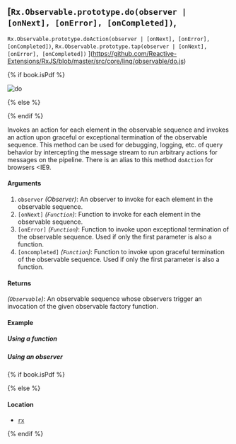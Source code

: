 ## [`Rx.Observable.prototype.do(observer | [onNext], [onError], [onCompleted])`,
`Rx.Observable.prototype.doAction(observer | [onNext], [onError], [onCompleted])`,
`Rx.Observable.prototype.tap(observer | [onNext], [onError], [onCompleted])`
](https://github.com/Reactive-Extensions/RxJS/blob/master/src/core/linq/observable/do.js)

{% if book.isPdf %}

![do](http://reactivex.io/documentation/operators/images/do.png)

{% else %}



{% endif %}

Invokes an action for each element in the observable sequence and invokes an action upon graceful or exceptional termination of the observable sequence.
This method can be used for debugging, logging, etc. of query behavior by intercepting the message stream to run arbitrary actions for messages on the pipeline.
There is an alias to this method `doAction` for browsers <IE9.

#### Arguments
1. `observer` *(Observer)*: An observer to invoke for each element in the observable sequence.
1. `[onNext]` *(`Function`)*: Function to invoke for each element in the observable sequence.
2. `[onError]` *(`Function`)*: Function to invoke upon exceptional termination of the observable sequence. Used if only the first parameter is also a function.
3. `[oncompleted]` *(`Function`)*: Function to invoke upon graceful termination of the observable sequence. Used if only the first parameter is also a function.

#### Returns
*(`Observable`)*: An observable sequence whose observers trigger an invocation of the given observable factory function.

#### Example

##### Using a function

[](http://jsbin.com/viquwa/1/embed?js,console)

##### Using an observer

[](http://jsbin.com/votaq/1/embed?js,console)

{% if book.isPdf %}



{% else %}

#### Location

- [`rx`](https://www.npmjs.org/package/rx)

{% endif %}